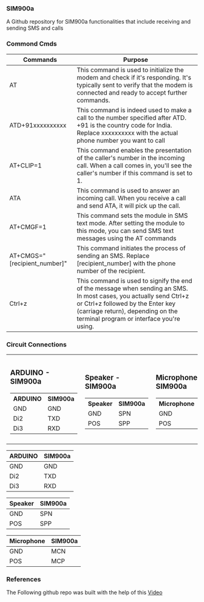 ### SIM900a
A Github repository for SIM900a functionalities that include receiving and sending SMS and calls
### Commond Cmds
| Commands  | Purpose |
| ------------- | ------------- |
| AT  | This command is used to initialize the modem and check if it's responding. It's typically sent to verify that the modem is connected and ready to accept further commands.  |
| ATD+91xxxxxxxxxx  | This command is indeed used to make a call to the number specified after ATD. +91 is the country code for India. Replace xxxxxxxxxx with the actual phone number you want to call |
| AT+CLIP=1 | This command enables the presentation of the caller's number in the incoming call. When a call comes in, you'll see the caller's number if this command is set to 1. |
| ATA | This command is used to answer an incoming call. When you receive a call and send ATA, it will pick up the call. |
| AT+CMGF=1 | This command sets the module in SMS text mode. After setting the module to this mode, you can send SMS text messages using the AT commands |
| AT+CMGS="[recipient_number]" | This command initiates the process of sending an SMS. Replace [recipient_number] with the phone number of the recipient. |
| Ctrl+z | This command is used to signify the end of the message when sending an SMS. In most cases, you actually send Ctrl+z or Ctrl+z followed by the Enter key (carriage return), depending on the terminal program or interface you're using. |
### Circuit Connections
<table>
  <tr>
    <td style="padding: 10px;">
      <h3>ARDUINO - SIM900a</h3>
      <table>
        <tr>
          <th>ARDUINO</th>
          <th>SIM900a</th>
        </tr>
        <tr>
          <td>GND</td>
          <td>GND</td>
        </tr>
        <tr>
          <td>Di2</td>
          <td>TXD</td>
        </tr>
        <tr>
          <td>Di3</td>
          <td>RXD</td>
        </tr>
      </table>
    </td>
    <td style="padding: 10px;">
      <h3>Speaker - SIM900a</h3>
      <table>
        <tr>
          <th>Speaker</th>
          <th>SIM900a</th>
        </tr>
        <tr>
          <td>GND</td>
          <td>SPN</td>
        </tr>
        <tr>
          <td>POS</td>
          <td>SPP</td>
        </tr>
      </table>
    </td>
    <td style="padding: 10px;">
      <h3>Microphone - SIM900a</h3>
      <table>
        <tr>
          <th>Microphone</th>
          <th>SIM900a</th>
        </tr>
        <tr>
          <td>GND</td>
          <td>MCN</td>
        </tr>
        <tr>
          <td>POS</td>
          <td>MCP</td>
        </tr>
      </table>
    </td>
  </tr>
</table>



| ARDUINO | SIM900a |                    
| ------------- | ------------- |     
| GND  | GND |                           
| Di2  | TXD |                           
| Di3  | RXD |

| Speaker | SIM900a |
| ------------- | ------------- |
| GND  | SPN |
| POS  | SPP |

| Microphone | SIM900a |
| ------------- | ------------- |
| GND  | MCN |
| POS  | MCP |

### References 
The Following github repo was built with the help of this [Video](https://www.youtube.com/watch?v=UlOQ-EUOA3M)
